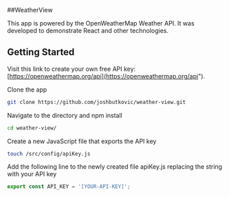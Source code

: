 ##WeatherView

This app is powered by the OpenWeatherMap Weather API.  It was developed to demonstrate React and other technologies.

## Getting Started

Visit this link to create your own free API key:
[https://openweathermap.org/api](https://openweathermap.org/api").

Clone the app
```bash
git clone https://github.com/joshbutkovic/weather-view.git
```

Navigate to the directory and npm install
```bash
cd weather-view/
```

Create a new JavaScript file that exports the API key
```bash
touch /src/config/apiKey.js
```

Add the following line to the newly created file apiKey.js replacing the string with your API key
```Javascript
export const API_KEY = '[YOUR-API-KEY]';
```
